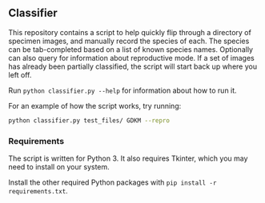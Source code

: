 ## Classifier

This repository contains a script to help quickly flip through a directory of specimen images, and manually record the species of each. The species can be tab-completed based on a list of known species names. Optionally can also query for information about reproductive mode. If a set of images has already been partially classified, the script will start back up where you left off.

Run `python classifier.py --help` for information about how to run it.

For an example of how the script works, try running:

``` bash
python classifier.py test_files/ GDKM --repro
```

### Requirements

The script is written for Python 3. It also requires Tkinter, which you may need to install on your system.

Install the other required Python packages with `pip install -r requirements.txt`.

